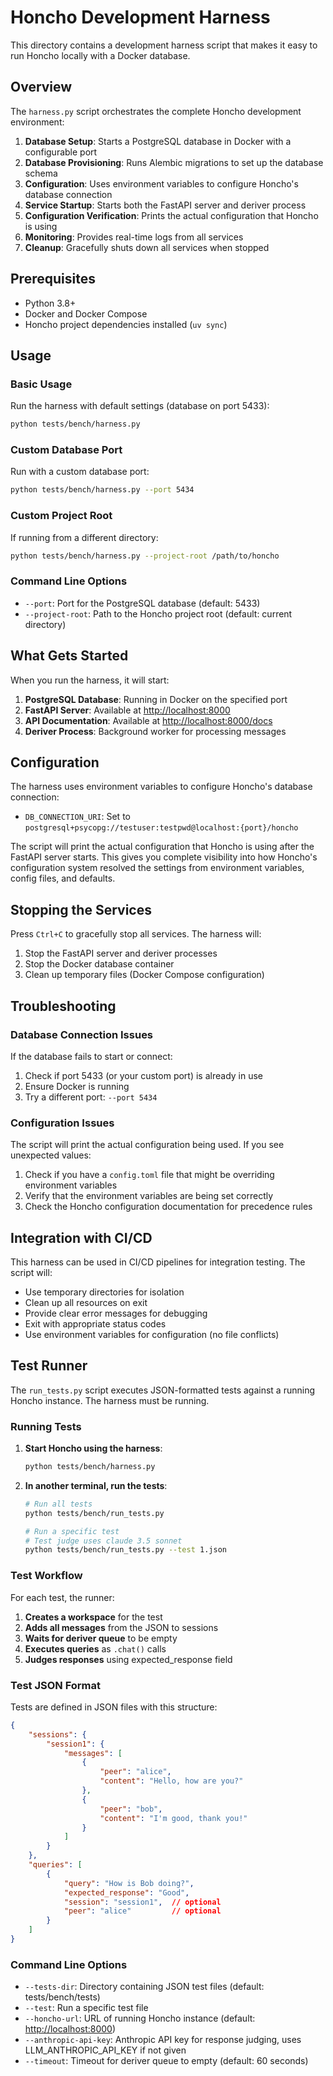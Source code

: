 # Honcho Development Harness

This directory contains a development harness script that makes it easy to run Honcho locally with a Docker database.

## Overview

The `harness.py` script orchestrates the complete Honcho development environment:

1. **Database Setup**: Starts a PostgreSQL database in Docker with a configurable port
2. **Database Provisioning**: Runs Alembic migrations to set up the database schema
3. **Configuration**: Uses environment variables to configure Honcho's database connection
4. **Service Startup**: Starts both the FastAPI server and deriver process
5. **Configuration Verification**: Prints the actual configuration that Honcho is using
6. **Monitoring**: Provides real-time logs from all services
7. **Cleanup**: Gracefully shuts down all services when stopped

## Prerequisites

- Python 3.8+
- Docker and Docker Compose
- Honcho project dependencies installed (`uv sync`)

## Usage

### Basic Usage

Run the harness with default settings (database on port 5433):

```bash
python tests/bench/harness.py
```

### Custom Database Port

Run with a custom database port:

```bash
python tests/bench/harness.py --port 5434
```

### Custom Project Root

If running from a different directory:

```bash
python tests/bench/harness.py --project-root /path/to/honcho
```

### Command Line Options

- `--port`: Port for the PostgreSQL database (default: 5433)
- `--project-root`: Path to the Honcho project root (default: current directory)

## What Gets Started

When you run the harness, it will start:

1. **PostgreSQL Database**: Running in Docker on the specified port
2. **FastAPI Server**: Available at <http://localhost:8000>
3. **API Documentation**: Available at <http://localhost:8000/docs>
4. **Deriver Process**: Background worker for processing messages

## Configuration

The harness uses environment variables to configure Honcho's database connection:

- `DB_CONNECTION_URI`: Set to `postgresql+psycopg://testuser:testpwd@localhost:{port}/honcho`

The script will print the actual configuration that Honcho is using after the FastAPI server starts. This gives you complete visibility into how Honcho's configuration system resolved the settings from environment variables, config files, and defaults.

## Stopping the Services

Press `Ctrl+C` to gracefully stop all services. The harness will:

1. Stop the FastAPI server and deriver processes
2. Stop the Docker database container
3. Clean up temporary files (Docker Compose configuration)

## Troubleshooting

### Database Connection Issues

If the database fails to start or connect:

1. Check if port 5433 (or your custom port) is already in use
2. Ensure Docker is running
3. Try a different port: `--port 5434`

### Configuration Issues

The script will print the actual configuration being used. If you see unexpected values:

1. Check if you have a `config.toml` file that might be overriding environment variables
2. Verify that the environment variables are being set correctly
3. Check the Honcho configuration documentation for precedence rules

## Integration with CI/CD

This harness can be used in CI/CD pipelines for integration testing. The script will:

- Use temporary directories for isolation
- Clean up all resources on exit
- Provide clear error messages for debugging
- Exit with appropriate status codes
- Use environment variables for configuration (no file conflicts)

## Test Runner

The `run_tests.py` script executes JSON-formatted tests against a running Honcho instance. The harness must be running.

### Running Tests

1. **Start Honcho using the harness**:

   ```bash
   python tests/bench/harness.py
   ```

2. **In another terminal, run the tests**:

   ```bash
   # Run all tests
   python tests/bench/run_tests.py

   # Run a specific test
   # Test judge uses claude 3.5 sonnet
   python tests/bench/run_tests.py --test 1.json
   ```

### Test Workflow

For each test, the runner:

1. **Creates a workspace** for the test
2. **Adds all messages** from the JSON to sessions
3. **Waits for deriver queue** to be empty
4. **Executes queries** as `.chat()` calls
5. **Judges responses** using expected_response field

### Test JSON Format

Tests are defined in JSON files with this structure:

```json
{
    "sessions": {
        "session1": {
            "messages": [
                {
                    "peer": "alice",
                    "content": "Hello, how are you?"
                },
                {
                    "peer": "bob",
                    "content": "I'm good, thank you!"
                }
            ]
        }
    },
    "queries": [
        {
            "query": "How is Bob doing?",
            "expected_response": "Good",
            "session": "session1",  // optional
            "peer": "alice"         // optional
        }
    ]
}
```

### Command Line Options

- `--tests-dir`: Directory containing JSON test files (default: tests/bench/tests)
- `--test`: Run a specific test file
- `--honcho-url`: URL of running Honcho instance (default: <http://localhost:8000>)
- `--anthropic-api-key`: Anthropic API key for response judging, uses LLM_ANTHROPIC_API_KEY if not given
- `--timeout`: Timeout for deriver queue to empty (default: 60 seconds)

